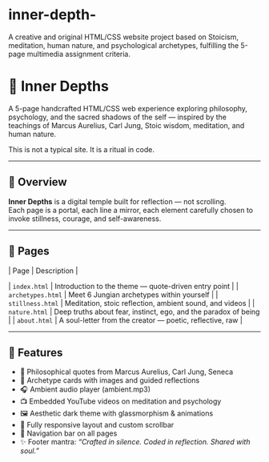 # inner-depth-
A creative and original HTML/CSS website project based on Stoicism, meditation, human nature, and psychological archetypes, fulfilling the 5-page multimedia assignment criteria.
# 🌌 Inner Depths

A 5-page handcrafted HTML/CSS web experience exploring philosophy, psychology, and the sacred shadows of the self — inspired by the teachings of Marcus Aurelius, Carl Jung, Stoic wisdom, meditation, and human nature.

This is not a typical site. It is a ritual in code.

---

## 📜 Overview

**Inner Depths** is a digital temple built for reflection — not scrolling.  
Each page is a portal, each line a mirror, each element carefully chosen to invoke stillness, courage, and self-awareness.

---

## 🔗 Pages

| Page | Description |

| `index.html` | Introduction to the theme — quote-driven entry point |
| `archetypes.html` | Meet 6 Jungian archetypes within yourself |
| `stillness.html` | Meditation, stoic reflection, ambient sound, and videos |
| `nature.html` | Deep truths about fear, instinct, ego, and the paradox of being |
| `about.html` | A soul-letter from the creator — poetic, reflective, raw |

---

## 🎨 Features

- 📜 Philosophical quotes from Marcus Aurelius, Carl Jung, Seneca
- 🧠 Archetype cards with images and guided reflections
- 🎧 Ambient audio player (ambient.mp3)
- 📺 Embedded YouTube videos on meditation and psychology
- 🖼️ Aesthetic dark theme with glassmorphism & animations
- 📱 Fully responsive layout and custom scrollbar
- 🧭 Navigation bar on all pages
- ✨ Footer mantra: *“Crafted in silence. Coded in reflection. Shared with soul.”*
  



